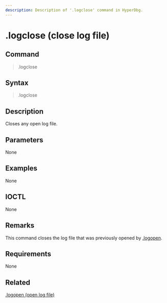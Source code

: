 ```yaml
---
description: Description of '.logclose' command in HyperDbg.
---
```


# .logclose \(close log file\)

## Command

> .logclose

## Syntax

> .logclose

## Description

Closes any open log file.

## Parameters

None

## Examples

None

## IOCTL

None

## **Remarks**

This command closes the log file that was previously opened by [.logopen](https://docs.hyperdbg.org/commands/meta-commands/.logopen).

## Requirements

None

## Related

[.logopen \(open log file\)](https://docs.hyperdbg.org/commands/meta-commands/.logopen)

